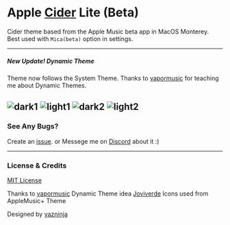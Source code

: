 # Apple [Cider](https://cider.sh/) Lite (Beta)

Cider theme based from the Apple Music beta app in MacOS Monterey.
Best used with `Mica(beta)` option in settings. 

---
##### New Update! Dynamic Theme
Theme now follows the System Theme. Thanks to [vapormusic](https://github.com/vapormusic) for teaching me about Dynamic Themes.

![dark1](https://user-images.githubusercontent.com/71800112/159126086-79173597-2280-4353-bcd9-d4a631bbca12.png)
![light1](https://user-images.githubusercontent.com/71800112/159126088-51f7f8e1-a0dc-44fd-9a22-2f0f0af38e3f.png)
![dark2](https://user-images.githubusercontent.com/71800112/159126090-08bd810b-14a7-4fd0-b4f1-88c0006202ec.png)
![light2](https://user-images.githubusercontent.com/71800112/159126091-22b946bd-f585-4aa1-af4b-d75ec4d73739.png)
---

### See Any Bugs?
Create an [issue](https://github.com/yazninja/apple-cider-lite/issues).
or
Messege me on [Discord](http://discord.com/users/325495275454070786) about it :)

---

### License & Credits
[MIT License](https://github.com/yazninja/apple-cider-lite/blob/main/LICENSE)


Thanks to
[vapormusic](https://github.com/vapormusic) Dynamic Theme idea
[Joviverde](https://github.com/Joviverde) Icons used from AppleMusic+ Theme

Designed by [yazninja](https://github.com/yazninja)